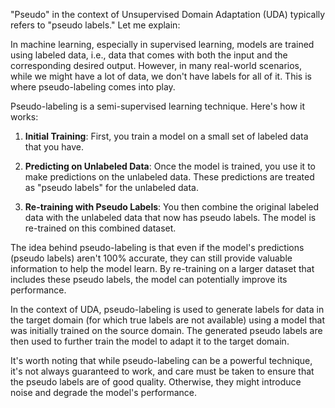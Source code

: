 "Pseudo" in the context of Unsupervised Domain Adaptation (UDA) typically refers to "pseudo labels." Let me explain:

In machine learning, especially in supervised learning, models are trained using labeled data, i.e., data that comes with both the input and the corresponding desired output. However, in many real-world scenarios, while we might have a lot of data, we don't have labels for all of it. This is where pseudo-labeling comes into play.

Pseudo-labeling is a semi-supervised learning technique. Here's how it works:

1. **Initial Training**: First, you train a model on a small set of labeled data that you have.

2. **Predicting on Unlabeled Data**: Once the model is trained, you use it to make predictions on the unlabeled data. These predictions are treated as "pseudo labels" for the unlabeled data.

3. **Re-training with Pseudo Labels**: You then combine the original labeled data with the unlabeled data that now has pseudo labels. The model is re-trained on this combined dataset.

The idea behind pseudo-labeling is that even if the model's predictions (pseudo labels) aren't 100% accurate, they can still provide valuable information to help the model learn. By re-training on a larger dataset that includes these pseudo labels, the model can potentially improve its performance.

In the context of UDA, pseudo-labeling is used to generate labels for data in the target domain (for which true labels are not available) using a model that was initially trained on the source domain. The generated pseudo labels are then used to further train the model to adapt it to the target domain.

It's worth noting that while pseudo-labeling can be a powerful technique, it's not always guaranteed to work, and care must be taken to ensure that the pseudo labels are of good quality. Otherwise, they might introduce noise and degrade the model's performance.